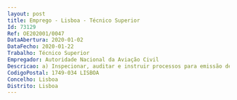 ```yaml
--- 
layout: post
title: Emprego - Lisboa - Técnico Superior
Id: 73129
Ref: OE202001/0047
DataAbertura: 2020-01-02
DataFecho: 2020-01-22
Trabalho: Técnico Superior
Empregador: Autoridade Nacional da Aviação Civil
Descricao: a) Inspecionar, auditar e instruir processos para emissão de certificados de navegabilidade e certificados de navegabilidade restritos, de acordo com o Regulamento (UE) n.º 748 2012, de 3 de agosto b) Inspecionar, auditar e instruir processos para emissão de certificados de ruído de acordo com o Regulamento (UE) n.º 748 2012, de 3 de agosto c) Inspecionar, auditar e instruir processos para emissão de licenças de voo de acordo com o Regulamento (UE) n.º 748 2012, de 3 de agosto d) Inspecionar, auditar e instruir processos para emissão de certificados de avaliação de aeronavegabilidade de acordo com o Regulamento (UE) n.º 1321 2014, de 26 de novembro e) Inspecionar, auditar e instruir processos para certificação de organizações de projeto de aeronaves referidas no Anexo I do Regulamento (UE) n.º 2018 1139, de 22 de agosto f) Inspecionar, auditar e instruir processos de aeronaves do Anexo I do Regulamento (EU) nº 2015 1139, de 22 de agosto g) Inspecionar, auditar e instruir processos para emissão de licenças de estação radioelétricas de acordo com o Decreto Lei nº 50 2014 de 31 de março  h) Avaliar a elegibilidade das aeronaves e seus equipamentos para aprovação de operações especiais (ETOPS, RVSM, AWO, PBN) i) Instruir processos de aprovação de equipamentos para utilização em EFB j) Supervisionar a aeronavegabilidade das aeronaves inscritas no Registo Aeronáutico Nacional k) Efetuar inspeções SAFA SACA l) Assegurar a representação em grupos de trabalho no âmbito da EASA e Comissão Europeia m) Conservar e garantir acesso a registos adequados dos processos de supervisão da segurança n) Garantir o cumprimento a nível nacional das regras de execução da União Europeia o) Garantir o cumprimento das obrigações decorrentes da Convenção de Chicago (ICAO) p) Avaliar e propor a concessão de isenções às regras de implementação solicitadas pelos operadores portugueses q) Avaliar e propor derrogações, garantindo o mesmo nível de segurança, aos requisitos estabelecidos nas regras de implementação r) Instruir processos de participação de infrações resultantes do incumprimento da regulamentação s) Colaborar nas atividades de supervisão da responsabilidade da EASA, no âmbito das competências da DSO t) Executar outras tarefas similares às atrás mencionadas.
CodigoPostal: 1749-034 LISBOA
Concelho: Lisboa
Distrito: Lisboa
--- 
```


